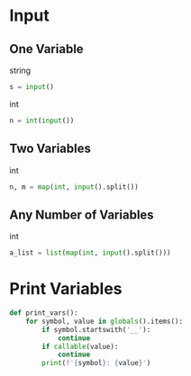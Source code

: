# Input

## One Variable
string
```python
s = input()
```
int
```python
n = int(input())
```

## Two Variables
int
```python
n, m = map(int, input().split())
```

## Any Number of Variables
int
```python
a_list = list(map(int, input().split()))
```

# Print Variables

```python
def print_vars():
    for symbol, value in globals().items():
        if symbol.startswith('__'):
            continue
        if callable(value):
            continue
        print(f'{symbol}: {value}')
```